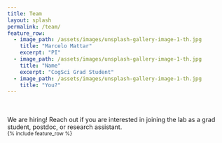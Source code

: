 ```yaml
---
title: Team
layout: splash
permalink: /team/
feature_row:
  - image_path: /assets/images/unsplash-gallery-image-1-th.jpg
    title: "Marcelo Mattar"
    excerpt: "PI"
  - image_path: /assets/images/unsplash-gallery-image-1-th.jpg
    title: "Name"
    excerpt: "CogSci Grad Student"
  - image_path: /assets/images/unsplash-gallery-image-1-th.jpg
    title: "You?"
---
```

<br>
<br>
We are hiring! Reach out if you are interested in joining the lab as a grad student, postdoc, or research assistant.
<br>
<small>
{% include feature_row %}

